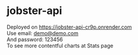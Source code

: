 # jobster-api

Deployed on https://jobster-api-cr9p.onrender.com <br />
Use email: demo@demo.com <br />
And password: 123456 <br />
To see more contentful charts at Stats page
